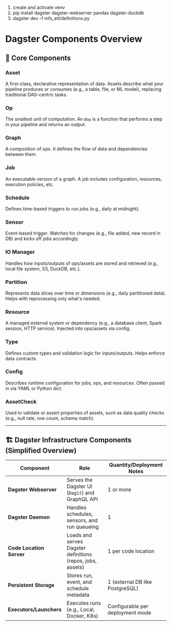 1. create and activate venv
2. pip install dagster dagster-webserver pandas dagster-duckdb
3. dagster dev -f mfs_etl/definitions.py

# Dagster Components Overview

## 🧱 Core Components

### **Asset**
A first-class, declarative representation of data. Assets describe what your pipeline produces or consumes (e.g., a table, file, or ML model), replacing traditional DAG-centric tasks.

### **Op**
The smallest unit of computation. An `@op` is a function that performs a step in your pipeline and returns an output.

### **Graph**
A composition of ops. It defines the flow of data and dependencies between them.

### **Job**
An executable version of a graph. A job includes configuration, resources, execution policies, etc.

### **Schedule**
Defines time-based triggers to run jobs (e.g., daily at midnight).

### **Sensor**
Event-based trigger. Watches for changes (e.g., file added, new record in DB) and kicks off jobs accordingly.

### **IO Manager**
Handles how inputs/outputs of ops/assets are stored and retrieved (e.g., local file system, S3, DuckDB, etc.).

### **Partition**
Represents data slices over time or dimensions (e.g., daily partitioned data). Helps with reprocessing only what's needed.

### **Resource**
A managed external system or dependency (e.g., a database client, Spark session, HTTP service). Injected into ops/assets via config.

### **Type**
Defines custom types and validation logic for inputs/outputs. Helps enforce data contracts.

### **Config**
Describes runtime configuration for jobs, ops, and resources. Often passed in via YAML or Python dict.

### **AssetCheck**
Used to validate or assert properties of assets, such as data quality checks (e.g., null rate, row count, schema match).


---
## 🏗️ Dagster Infrastructure Components (Simplified Overview)

| Component              | Role                                             | Quantity/Deployment Notes        |
|------------------------|--------------------------------------------------|----------------------------------|
| **Dagster Webserver**  | Serves the Dagster UI (`Dagit`) and GraphQL API | 1 or more                        |
| **Dagster Daemon**     | Handles schedules, sensors, and run queueing     | 1                                |
| **Code Location Server** | Loads and serves Dagster definitions (repos, jobs, assets) | 1 per code location              |
| **Persistent Storage** | Stores run, event, and schedule metadata         | 1 (external DB like PostgreSQL)  |
| **Executors/Launchers**| Executes runs (e.g., Local, Docker, K8s)         | Configurable per deployment mode |
